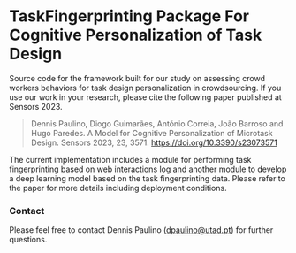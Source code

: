 # TaskFingerprinting Package For Cognitive Personalization of Task Design

Source code for the  framework built for our study on assessing crowd workers behaviors for task design personalization in crowdsourcing.
If you use our work in your research, please cite the following paper published at Sensors 2023.

> Dennis Paulino, Diogo Guimarães, António Correia, João Barroso and Hugo Paredes. A Model for Cognitive Personalization of Microtask Design. Sensors 2023, 23, 3571. https://doi.org/10.3390/s23073571 



The current implementation includes a module for performing task fingerprinting based on web interactions log and another module to develop a deep learning model based on the task fingerprinting data. Please refer to the paper for more details including deployment conditions.

### Contact

Please feel free to contact Dennis Paulino (dpaulino@utad.pt) for further questions.
